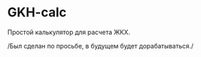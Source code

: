 # GKH-calc

Простой калькулятор для расчета ЖКХ.

/Был сделан по просьбе, в будущем будет дорабатываться./
